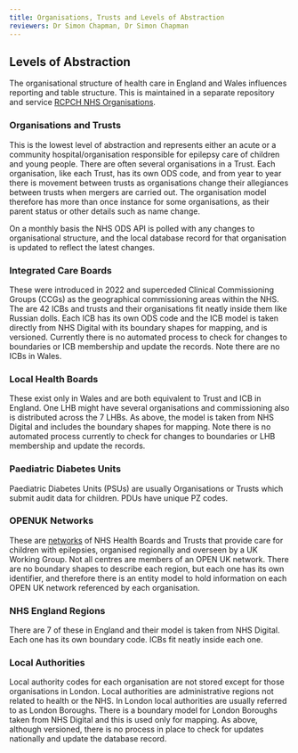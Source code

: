```yaml
---
title: Organisations, Trusts and Levels of Abstraction
reviewers: Dr Simon Chapman, Dr Simon Chapman
---
```


## Levels of Abstraction

The organisational structure of health care in England and Wales influences reporting and table structure. This is maintained in a separate repository and service [RCPCH NHS Organisations](https://github.com/rcpch/rcpch-nhs-organisations/tree/main/rcpch_nhs_organisations/hospitals).

### Organisations and Trusts

This is the lowest level of abstraction and represents either an acute or a community hospital/organisation responsible for epilepsy care of children and young people. There are often several organisations in a Trust. Each organisation, like each Trust, has its own ODS code, and from year to year there is movement between trusts as organisations change their allegiances between trusts when mergers are carried out. The organisation model therefore has more than once instance for some organisations, as their parent status or other details such as name change. 

On a monthly basis the NHS ODS API is polled with any changes to organisational structure, and the local database record for that organisation is updated to reflect the latest changes.

### Integrated Care Boards

These were introduced in 2022 and superceded Clinical Commissioning Groups (CCGs) as the geographical commissioning areas within the NHS. The are 42 ICBs and trusts and their organisations fit neatly inside them like Russian dolls. Each ICB has its own ODS code and the ICB model is taken directly from NHS Digital with its boundary shapes for mapping, and is versioned. Currently there is no automated process to check for changes to boundaries or ICB membership and update the records. Note there are no ICBs in Wales.

### Local Health Boards

These exist only in Wales and are both equivalent to Trust and ICB in England. One LHB might have several organisations and commissioning also is distributed across the 7 LHBs. As above, the model is taken from NHS Digital and includes the boundary shapes for mapping. Note there is no automated process currently to check for changes to boundaries or LHB membership and update the records.

### Paediatric Diabetes Units

Paediatric Diabetes Units (PSUs) are usually Organisations or Trusts which submit audit data for children. PDUs have unique PZ codes.

### OPENUK Networks

These are [networks](https://www.rcpch.ac.uk/resources/open-uk-organisation-paediatric-epilepsy-networks-uk) of NHS Health Boards and Trusts that provide care for children with epilepsies, organised regionally and overseen by a UK Working Group. Not all centres are members of an OPEN UK network. There are no boundary shapes to describe each region, but each one has its own identifier, and therefore there is an entity model to hold information on each OPEN UK network referenced by each organisation.

### NHS England Regions

There are 7 of these in England and their model is taken from NHS Digital. Each one has its own boundary code. ICBs fit neatly inside each one.

### Local Authorities

Local authority codes for each organisation are not stored except for those organisations in London. Local authorities are administrative regions not related to health or the NHS. In London local authorities are usually referred to as London Boroughs. There is a boundary model for London Boroughs taken from NHS Digital and this is used only for mapping. As above, although versioned, there is no process in place to check for updates nationally and update the database record.
